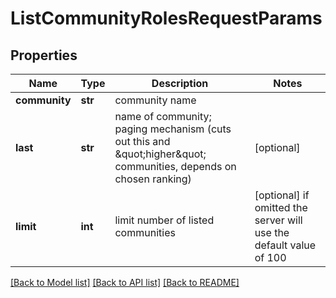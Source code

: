 # ListCommunityRolesRequestParams

## Properties
Name | Type | Description | Notes
------------ | ------------- | ------------- | -------------
**community** | **str** | community name | 
**last** | **str** | name of community; paging mechanism (cuts out this and \&quot;higher\&quot; communities, depends on chosen ranking) | [optional] 
**limit** | **int** | limit number of listed communities | [optional]  if omitted the server will use the default value of 100

[[Back to Model list]](../README.md#documentation-for-models) [[Back to API list]](../README.md#documentation-for-api-endpoints) [[Back to README]](../README.md)


